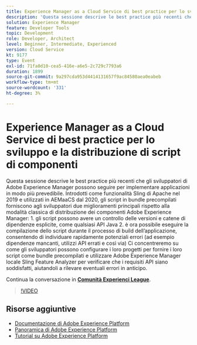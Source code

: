 ```yaml
---
title: Experience Manager as a Cloud Service di best practice per lo sviluppo e la distribuzione di script di componenti
description: 'Questa sessione descrive le best practice più recenti che gli sviluppatori di Adobe Experience Manager possono seguire per implementare applicazioni in modo più prevedibile. Introdotti come funzionalità Sling di Apache nel 2019 e utilizzati in AEMaaCS dal 2020, gli script in bundle precompilati forniscono agli sviluppatori due miglioramenti principali rispetto alla modalità classica di distribuzione dei componenti Adobe Experience Manager: 1. gli script possono avere un controllo delle versioni e catene di dipendenze esplicite, come qualsiasi API Java 2. è ora possibile eseguire la compilazione dello script durante il processo di build dell’applicazione, consentendo di individuare rapidamente potenziali errori (ad esempio dipendenze mancanti, utilizzi API errati e così via) Ci concentreremo su come gli sviluppatori possono configurare i loro progetti per fornire i loro script come bundle precompilati e utilizzare Adobe Experience Manager locale Sling Feature Analyzer per verificare che i requisiti API siano soddisfatti, aiutandoli a rilevare eventuali errori in anticipo.'
solution: Experience Manager
feature: Developer Tools
topic: Development
role: Developer, Architect
level: Beginner, Intermediate, Experienced
version: Cloud Service
kt: 9177
type: Event
exl-id: 71fa0d10-cea5-416e-a6e5-2c729c7793a6
duration: 1899
source-git-commit: 9a297cda953d4414131657f9ac84580aea0eabeb
workflow-type: tm+mt
source-wordcount: '331'
ht-degree: 3%

---
```


# Experience Manager as a Cloud Service di best practice per lo sviluppo e la distribuzione di script di componenti

Questa sessione descrive le best practice più recenti che gli sviluppatori di Adobe Experience Manager possono seguire per implementare applicazioni in modo più prevedibile. Introdotti come funzionalità Sling di Apache nel 2019 e utilizzati in AEMaaCS dal 2020, gli script in bundle precompilati forniscono agli sviluppatori due miglioramenti principali rispetto alla modalità classica di distribuzione dei componenti Adobe Experience Manager: 1. gli script possono avere un controllo delle versioni e catene di dipendenze esplicite, come qualsiasi API Java 2. è ora possibile eseguire la compilazione dello script durante il processo di build dell’applicazione, consentendo di individuare rapidamente potenziali errori (ad esempio dipendenze mancanti, utilizzi API errati e così via) Ci concentreremo su come gli sviluppatori possono configurare i loro progetti per fornire i loro script come bundle precompilati e utilizzare Adobe Experience Manager locale Sling Feature Analyzer per verificare che i requisiti API siano soddisfatti, aiutandoli a rilevare eventuali errori in anticipo.

Continua la conversazione in **[Comunità Experienci League](https://adobe.ly/3zJrS0f)**.

>[!VIDEO](https://video.tv.adobe.com/v/337851/?quality=12&learn=on&hidetitle=true)

## Risorse aggiuntive

- [Documentazione di Adobe Experience Platform](https://experienceleague.adobe.com/docs/experience-platform.html)
- [Panoramica di Adobe Experience Platform](https://experienceleague.adobe.com/docs/experience-platform/landing/home.html?lang=it)
- [Tutorial su Adobe Experience Platform](https://experienceleague.adobe.com/docs/platform-learn/tutorials/overview.html?lang=it)
